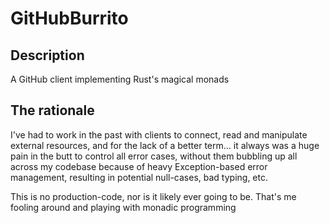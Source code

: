 # GitHubBurrito

## Description

A GitHub client implementing Rust's magical monads


## The rationale

I've had to work in the past with clients to connect, read and manipulate external resources,
and for the lack of a better term... it always was a huge pain in the butt to control all error cases, without them
bubbling up all across my codebase because of heavy Exception-based error management, resulting in potential null-cases,
bad typing, etc. 

This is no production-code, nor is it likely ever going to be. That's me fooling around and playing with monadic programming
